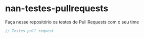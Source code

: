 # nan-testes-pullrequests
Faça nesse repositório os testes de Pull Requests com o seu time


~~~javascript
// Testes pull request
~~~